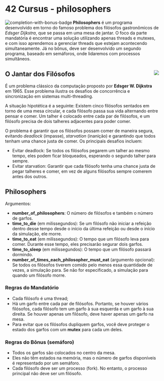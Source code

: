 # 42 Cursus - philosophers

<img src="https://game.42sp.org.br/static/assets/achievements/philosophersn.png" alt="completion-with-bonus-badge" align="left">

**Philosophers** é um programa desenvolvido em torno do famoso problema dos filósofos gastronômicos de _Edsger Dijkstra_, que se passa em uma mesa de jantar. O foco da parte mandatória é encontrar uma solução utilizando apenas threads e mutexes, e com isso aprendemos a gerenciar threads que estejam acontecendo simultaneamente. Já no bônus, deve ser desenvolvido um segundo programa, baseado em semáforos, onde lidaremos com processos simultâneos.


## O Jantar dos Filósofos <img src="https://img.shields.io/badge/GRADE-101%2F100-fail?logo=42&logoColor=fff&color=f00" align="right"/>

É um problema clássico da computação proposto por **Edsger W. Dijkstra** em 1965. Esse problema ilustra os desafios de concorrência e sincronização em sistemas multi-threading.

A situação hipotética é a seguinte: Existem cinco filósofos sentados em torno de uma mesa circular, e cada filósofo passa sua vida alternando entre pensar e comer. Um talher é colocado entre cada par de filósofos, e um filósofo precisa de dois talheres adjacentes para poder comer.

O problema é garantir que os filósofos possam comer de maneira segura, evitando _deadlock_ (impasse), _starvation_ (inanição) e garantindo que todos tenham uma chance justa de comer. Os principais desafios incluem:

  - Evitar deadlock: Se todos os filósofos pegarem um talher ao mesmo tempo, eles podem ficar bloqueados, esperando o segundo talher para sempre.
  - Evitar starvation: Garantir que cada filósofo tenha uma chance justa de pegar talheres e comer, em vez de alguns filósofos sempre comerem antes dos outros.

## Philosophers

Argumentos:

  - **number_of_philosophers**: O número de filósofos e também o número de garfos.
  - **time_to_die** (em milissegundos): Se um filósofo não iniciar a refeição dentro desse tempo desde o início da última refeição ou desde o início da simulação, ele morre.
  - **time_to_eat** (em milissegundos): O tempo que um filósofo leva para comer. Durante esse tempo, eles precisarão segurar dois garfos.
  - **time_to_sleep** (em milissegundos): O tempo que um filósofo passará dormindo.
  - **number_of_times_each_philosopher_must_eat** (argumento opcional): Se todos os filósofos tiverem comido pelo menos essa quantidade de vezes, a simulação para. Se não for especificado, a simulação para quando um filósofo morre.

### Regras do Mandatório

- Cada filósofo é uma thread;
- Há um garfo entre cada par de filósofos. Portanto, se houver vários filósofos, cada filósofo tem um garfo à sua esquerda e um garfo à sua direita. Se houver apenas um filósofo, deve haver apenas um garfo na mesa.
- Para evitar que os filósofos dupliquem garfos, você deve proteger o estado dos garfos com um **mutex** para cada um deles.

### Regras do Bônus (semáforo)

- Todos os garfos são colocados no centro da mesa.
- Eles não têm estados na memória, mas o número de garfos disponíveis é representado por um semáforo.
- Cada filósofo deve ser um processo (fork). No entanto, o processo principal não deve ser um filósofo.

